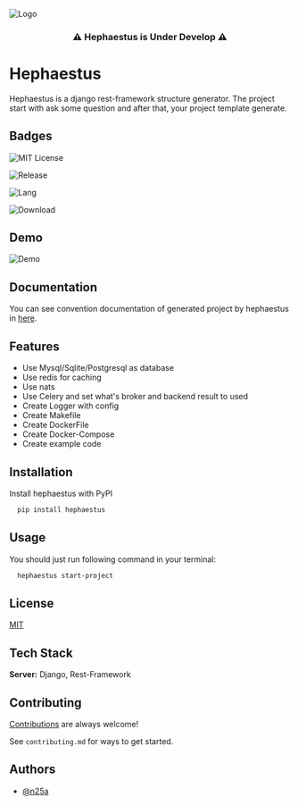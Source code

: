 
![Logo](https://user-images.githubusercontent.com/49960770/198405452-235938fb-f083-4289-ba5e-55cf564676f3.png)


<h3 align="center">⚠️ Hephaestus is Under Develop ⚠️</h3>

#  Hephaestus

Hephaestus is a django rest-framework structure generator. The project start with ask some question and 
after that, your project template generate.


## Badges

![MIT License](https://img.shields.io/github/license/n25a/hephaestus?style=plastic)

![Release](https://img.shields.io/github/v/release/n25a/hephaestus?color=blue&display_name=tag&style=plastic)

![Lang](https://img.shields.io/github/languages/top/n25a/hephaestus?style=plastic)

![Download](https://img.shields.io/github/downloads/n25a/hephaestus/total?style=plastic)

## Demo

![Demo]()


## Documentation

You can see convention documentation of generated project 
by hephaestus in [here](https://github.com/n25a/hephaestus/blob/master/documentation.md).


## Features

- Use Mysql/Sqlite/Postgresql as database
- Use redis for caching
- Use nats
- Use Celery and set what's broker and backend result to used  
- Create Logger with config
- Create Makefile
- Create DockerFile
- Create Docker-Compose
- Create example code


## Installation

Install hephaestus with PyPI

```bash
  pip install hephaestus
```


## Usage

You should just run following command in your terminal: 

```bash
  hephaestus start-project
```


## License

[MIT](https://choosealicense.com/licenses/mit/)


## Tech Stack

**Server:** Django, Rest-Framework


## Contributing

[Contributions](https://github.com/n25a/hephaestus/blob/master/contributing.md) are always welcome!

See `contributing.md` for ways to get started.


## Authors

- [@n25a](https://www.github.com/n25a)

